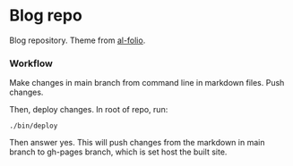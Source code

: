 # Blog repo

Blog repository. Theme from [al-folio](https://github.com/alshedivat/al-folio).

### Workflow

Make changes in main branch from command line in markdown files. Push changes.

Then, deploy changes. In root of repo, run:

```
./bin/deploy
```

Then answer yes. This will push changes from the markdown in main branch to gh-pages branch, which is set host the built site.
